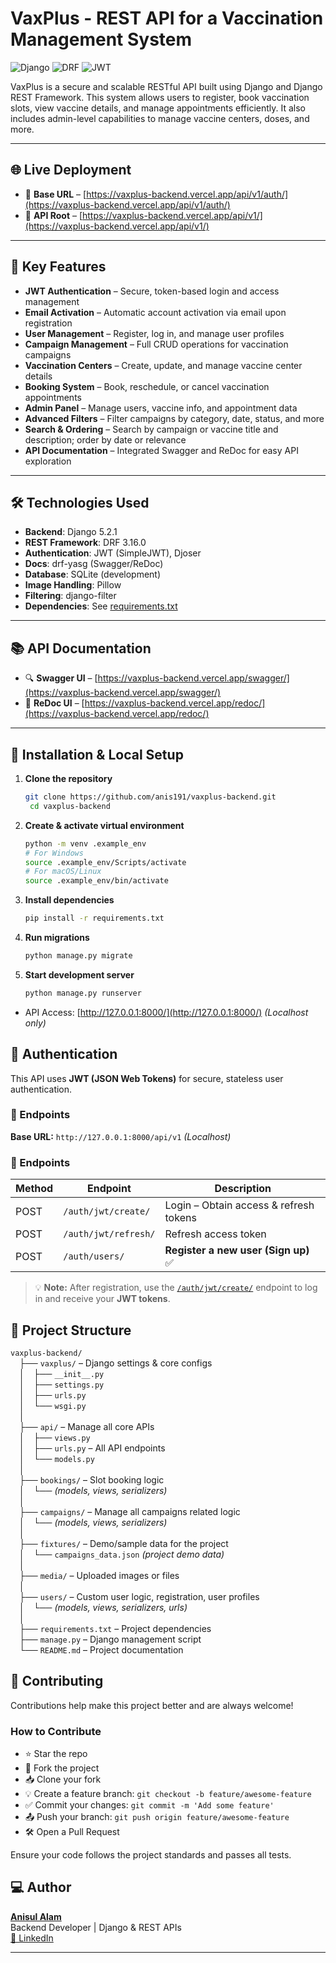 # VaxPlus - REST API for a Vaccination Management System

![Django](https://img.shields.io/badge/Django-5.2.1-green)
![DRF](https://img.shields.io/badge/DRF-3.16.0-red)
![JWT](https://img.shields.io/badge/JWT_Authentication-5.5.0-yellow)

VaxPlus is a secure and scalable RESTful API built using Django and Django REST Framework. This system allows users to register, book vaccination slots, view vaccine details, and manage appointments efficiently. It also includes admin-level capabilities to manage vaccine centers, doses, and more.

---

## 🌐 Live Deployment

- 🔗 **Base URL** – [https://vaxplus-backend.vercel.app/api/v1/auth/](https://vaxplus-backend.vercel.app/api/v1/auth/)
- 🔗 **API Root** – [https://vaxplus-backend.vercel.app/api/v1/](https://vaxplus-backend.vercel.app/api/v1/)

---

## 🚀 Key Features

- **JWT Authentication** – Secure, token-based login and access management  
- **Email Activation** – Automatic account activation via email upon registration  
- **User Management** – Register, log in, and manage user profiles  
- **Campaign Management** – Full CRUD operations for vaccination campaigns  
- **Vaccination Centers** – Create, update, and manage vaccine center details  
- **Booking System** – Book, reschedule, or cancel vaccination appointments  
- **Admin Panel** – Manage users, vaccine info, and appointment data 
- **Advanced Filters** – Filter campaigns by category, date, status, and more  
- **Search & Ordering** – Search by campaign or vaccine title and description; order by date or relevance  
- **API Documentation** – Integrated Swagger and ReDoc for easy API exploration  

---

## 🛠️ Technologies Used

- **Backend**: Django 5.2.1
- **REST Framework**: DRF 3.16.0
- **Authentication**: JWT (SimpleJWT), Djoser
- **Docs**: drf-yasg (Swagger/ReDoc)
- **Database**: SQLite (development)
- **Image Handling**: Pillow
- **Filtering**: django-filter
- **Dependencies**: See [requirements.txt](requirements.txt)

---

## 📚 API Documentation

- 🔍 **Swagger UI** – [https://vaxplus-backend.vercel.app/swagger/](https://vaxplus-backend.vercel.app/swagger/)
- 📘 **ReDoc UI** – [https://vaxplus-backend.vercel.app/redoc/](https://vaxplus-backend.vercel.app/redoc/)

---

## 🔧 Installation & Local Setup

1. **Clone the repository**
   ```bash
   git clone https://github.com/anis191/vaxplus-backend.git
    cd vaxplus-backend
   ```
2. **Create & activate virtual environment**
   ```bash
   python -m venv .example_env
   # For Windows
   source .example_env/Scripts/activate
   # For macOS/Linux
   source .example_env/bin/activate
    ```
3. **Install dependencies**
   ```bash
   pip install -r requirements.txt
   ```
4. **Run migrations**
   ```bash
   python manage.py migrate
   ```
5. **Start development server**
   ```bash
   python manage.py runserver
   ```
* API Access:
[http://127.0.0.1:8000/](http://127.0.0.1:8000/) *(Localhost only)*

## 🔐 Authentication

This API uses **JWT (JSON Web Tokens)** for secure, stateless user authentication.

### 📌 Endpoints  
**Base URL:** `http://127.0.0.1:8000/api/v1` *(Localhost)*

### 🔑 Endpoints

| Method | Endpoint                  | Description                        |
|--------|---------------------------|------------------------------------|
| POST   | `/auth/jwt/create/`       | Login – Obtain access & refresh tokens |
| POST   | `/auth/jwt/refresh/`      | Refresh access token               |
| POST   | `/auth/users/`            | **Register a new user (Sign up)** ✅ |

> 💡 **Note:** After registration, use the [`/auth/jwt/create/`](http://127.0.0.1:8000/api/v1/auth/jwt/create/) endpoint to log in and receive your **JWT tokens**.

## 📂 Project Structure

`vaxplus-backend/`  
&emsp;├── `vaxplus/` – Django settings & core configs  
&emsp;│&emsp;├── `__init__.py`  
&emsp;│&emsp;├── `settings.py`  
&emsp;│&emsp;├── `urls.py`  
&emsp;│&emsp;└── `wsgi.py`  
&emsp;│  
&emsp;├── `api/` – Manage all core APIs  
&emsp;│&emsp;├── `views.py`  
&emsp;│&emsp;├── `urls.py` – All API endpoints  
&emsp;│&emsp;└── `models.py`  
&emsp;│  
&emsp;├── `bookings/` – Slot booking logic  
&emsp;│&emsp;└── *(models, views, serializers)*  
&emsp;│  
&emsp;├── `campaigns/` – Manage all campaigns related logic  
&emsp;│&emsp;└── *(models, views, serializers)*  
&emsp;│  
&emsp;├── `fixtures/` – Demo/sample data for the project  
&emsp;│&emsp;└── `campaigns_data.json` *(project demo data)*  
&emsp;│  
&emsp;├── `media/` – Uploaded images or files  
&emsp;│  
&emsp;├── `users/` – Custom user logic, registration, user profiles  
&emsp;│&emsp;└── *(models, views, serializers, urls)*  
&emsp;│  
&emsp;├── `requirements.txt` – Project dependencies  
&emsp;├── `manage.py` – Django management script  
&emsp;└── `README.md` – Project documentation  

## 🤝 Contributing

Contributions help make this project better and are always welcome!

### How to Contribute

- ⭐ Star the repo  
- 🍴 Fork the project  
- 📥 Clone your fork  
- 💡 Create a feature branch: `git checkout -b feature/awesome-feature`  
- ✅ Commit your changes: `git commit -m 'Add some feature'`  
- 📤 Push your branch: `git push origin feature/awesome-feature`  
- 🛠️ Open a Pull Request

Ensure your code follows the project standards and passes all tests.

## 💻 Author

[**Anisul Alam**](https://github.com/anis191)  
Backend Developer | Django & REST APIs  
[🔗 LinkedIn](https://www.linkedin.com/in/anisul-alam-a330042a9/)

---

